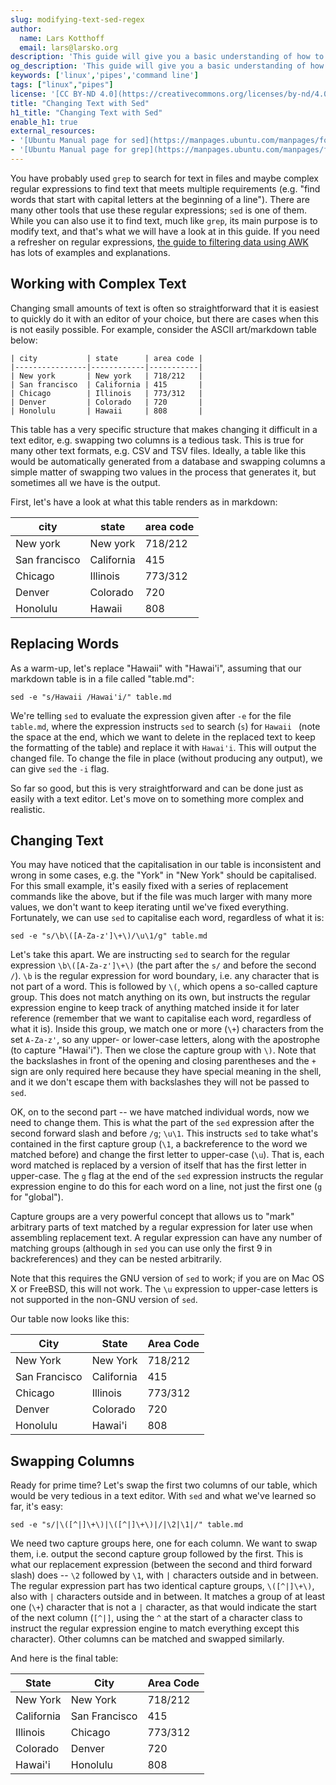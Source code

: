 ```yaml
---
slug: modifying-text-sed-regex
author:
  name: Lars Kotthoff
  email: lars@larsko.org
description: 'This guide will give you a basic understanding of how to use sed and regular expressions to modify text from the command line and in scripts.'
og_description: 'This guide will give you a basic understanding of how to use sed and regular expressions to modify text from the command line and in scripts.'
keywords: ['linux','pipes','command line']
tags: ["linux","pipes"]
license: '[CC BY-ND 4.0](https://creativecommons.org/licenses/by-nd/4.0)'
title: "Changing Text with Sed"
h1_title: "Changing Text with Sed"
enable_h1: true
external_resources:
- '[Ubuntu Manual page for sed](https://manpages.ubuntu.com/manpages/focal/en/man1/sed.1.html)'
- '[Ubuntu Manual page for grep](https://manpages.ubuntu.com/manpages/focal/en/man1/grep.1.html)'
---
```


You have probably used `grep` to search for text in files and maybe complex regular expressions to find text that meets multiple requirements (e.g. "find words that start with capital letters at the beginning of a line"). There are many other tools that use these regular expressions; `sed` is one of them. While you can also use it to find text, much like `grep`, its main purpose is to modify text, and that's what we will have a look at in this guide. If you need a refresher on regular expressions, [the guide to filtering data using AWK](https://www.linode.com/docs/guides/filter-data-using-awk-regex/) has lots of examples and explanations.

## Working with Complex Text

Changing small amounts of text is often so straightforward that it is easiest to quickly do it with an editor of your choice, but there are cases when this is not easily possible. For example, consider the ASCII art/markdown table below:

    | city           | state      | area code |
    |----------------|------------|-----------|
    | New york       | New york   | 718/212   |
    | San francisco  | California | 415       |
    | Chicago        | Illinois   | 773/312   |
    | Denver         | Colorado   | 720       |
    | Honolulu       | Hawaii     | 808       |

This table has a very specific structure that makes changing it difficult in a text editor, e.g. swapping two columns is a tedious task. This is true for many other text formats, e.g. CSV and TSV files. Ideally, a table like this would be automatically generated from a database and swapping columns a simple matter of swapping two values in the process that generates it, but sometimes all we have is the output.

First, let's have a look at what this table renders as in markdown:

| city           | state      | area code |
|----------------|------------|-----------|
| New york       | New york   | 718/212   |
| San francisco  | California | 415       |
| Chicago        | Illinois   | 773/312   |
| Denver         | Colorado   | 720       |
| Honolulu       | Hawaii     | 808       |

## Replacing Words

As a warm-up, let's replace "Hawaii" with "Hawai'i", assuming that our markdown table is in a file called "table.md":

    sed -e "s/Hawaii /Hawai'i/" table.md 

We're telling `sed` to evaluate the expression given after `-e` for the file `table.md`, where the expression instructs `sed` to search (`s`) for `Hawaii ` (note the space at the end, which we want to delete in the replaced text to keep the formatting of the table) and replace it with `Hawai'i`. This will output the changed file. To change the file in place (without producing any output), we can give `sed` the `-i` flag.

So far so good, but this is very straightforward and can be done just as easily with a text editor. Let's move on to something more complex and realistic.

## Changing Text

You may have noticed that the capitalisation in our table is inconsistent and wrong in some cases, e.g. the "York" in "New York" should be capitalised. For this small example, it's easily fixed with a series of replacement commands like the above, but if the file was much larger with many more values, we don't want to keep iterating until we've fixed everything. Fortunately, we can use `sed` to capitalise each word, regardless of what it is:

    sed -e "s/\b\([A-Za-z']\+\)/\u\1/g" table.md

Let's take this apart. We are instructing `sed` to search for the regular expression `\b\([A-Za-z']\+\)` (the part after the `s/` and before the second `/`). `\b` is the regular expression for word boundary, i.e. any character that is not part of a word. This is followed by `\(`, which opens a so-called capture group. This does not match anything on its own, but instructs the regular expression engine to keep track of anything matched inside it for later reference (remember that we want to capitalise each word, regardless of what it is). Inside this group, we match one or more (`\+`) characters from the set `A-Za-z'`, so any upper- or lower-case letters, along with the apostrophe (to capture "Hawai'i"). Then we close the capture group with `\)`. Note that the backslashes in front of the opening and closing parentheses and the `+` sign are only required here because they have special meaning in the shell, and it we don't escape them with backslashes they will not be passed to `sed`.

OK, on to the second part -- we have matched individual words, now we need to change them. This is what the part of the `sed` expression after the second forward slash and before `/g`; `\u\1`. This instructs `sed` to take what's contained in the first capture group (`\1`, a backreference to the word we matched before) and change the first letter to upper-case (`\u`). That is, each word matched is replaced by a version of itself that has the first letter in upper-case. The `g` flag at the end of the `sed` expression instructs the regular expression engine to do this for each word on a line, not just the first one (`g` for "global").

Capture groups are a very powerful concept that allows us to "mark" arbitrary parts of text matched by a regular expression for later use when assembling replacement text. A regular expression can have any number of matching groups (although in `sed` you can use only the first 9 in backreferences) and they can be nested arbitrarily.

Note that this requires the GNU version of `sed` to work; if you are on Mac OS X or FreeBSD, this will not work. The `\u` expression to upper-case letters is not supported in the non-GNU version of `sed`.

Our table now looks like this:

| City           | State      | Area Code |
|----------------|------------|-----------|
| New York       | New York   | 718/212   |
| San Francisco  | California | 415       |
| Chicago        | Illinois   | 773/312   |
| Denver         | Colorado   | 720       |
| Honolulu       | Hawai'i    | 808       |

## Swapping Columns

Ready for prime time? Let's swap the first two columns of our table, which would be very tedious in a text editor. With `sed` and what we've learned so far, it's easy:

    sed -e "s/|\([^|]\+\)|\([^|]\+\)|/|\2|\1|/" table.md

We need two capture groups here, one for each column. We want to swap them, i.e. output the second capture group followed by the first. This is what our replacement expression (between the second and third forward slash) does -- `\2` followed by `\1`, with `|` characters outside and in between. The regular expression part has two identical capture groups, `\([^|]\+\)`, also with `|` characters outside and in between. It matches a group of at least one (`\+`) character that is not a `|` character, as that would indicate the start of the next column (`[^|]`, using the `^` at the start of a character class to instruct the regular expression engine to match everything except this character). Other columns can be matched and swapped similarly.

And here is the final table:

| State      | City           | Area Code |
|------------|----------------|-----------|
| New York   | New York       | 718/212   |
| California | San Francisco  | 415       |
| Illinois   | Chicago        | 773/312   |
| Colorado   | Denver         | 720       |
| Hawai'i    | Honolulu       | 808       |

